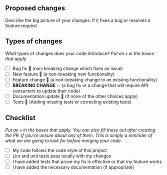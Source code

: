 ## Proposed changes

Describe the big picture of your changes. If it fixes a bug or resolves a feature request

## Types of changes

What types of changes does your code introduce?
_Put an `x` in the boxes that apply_

- [ ] Bug fix :bug: (non-breaking change which fixes an issue)
- [ ] New feature :rocket: (a non-breaking new functionality)
- [ ] Feature change :memo: (a non-breaking change to an existing functionality)
- [ ] **BREAKING CHANGE**  :boom: (a bug fix or a change that will require API consumers to update their code)
- [ ] Documentation update :book: (if none of the other choices apply)
- [ ] Tests :test_tube: (Adding missing tests or correcting existing tests)

## Checklist

_Put an `x` in the boxes that apply. You can also fill these out after creating the PR. If you're unsure about any of them. This is simply a reminder of what we are going to look for before merging your code._

- [ ] My code follows the code style of this project
- [ ] Lint and unit tests pass locally with my changes
- [ ] I have added tests that prove my fix is effective or that my feature works
- [ ] I have added the necessary documentation (if appropriate)
